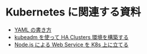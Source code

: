 # Kubernetes に関連する資料
* [YAML の書き方](./docs/k8s_yaml.md)
* [kubeadm を使って HA Clusters 環境を構築する](./docs/making_ha_clusters.md)
* [Node.js による Web Service を K8s 上に立てる](./docs/webservice.md)
